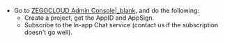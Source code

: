 - Go to [ZEGOCLOUD Admin Console\|_blank](https://console.zegocloud.com), and do the following:
    - Create a project, get the AppID and AppSign.
    - Subscribe to the In-app Chat service (contact us if the subscription doesn't go well).





